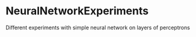 # NeuralNetworkExperiments
Different experiments with simple neural network on layers of perceptrons

